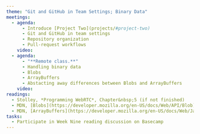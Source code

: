 ```yaml
---
theme: "Git and GitHub in Team Settings; Binary Data"
meetings:
  - agenda:
      - Introduce [Project Two](projects/#project-two)
      - Git and GitHub in team settings
      - Repository organization
      - Pull-request workflows
    video:
  - agenda:
      - "**Remote class.**"
      - Handling binary data
      - Blobs
      - ArrayBuffers
      - Abstacting away differences between Blobs and ArrayBuffers
    video:
readings:
  - Stolley, *Programming WebRTC*, Chapter&nbsp;5 (if not finished)
  - MDN, [Blobs](https://developer.mozilla.org/en-US/docs/Web/API/Blob)
  - MDN, [ArrayBuffers](https://developer.mozilla.org/en-US/docs/Web/JavaScript/Reference/Global_Objects/ArrayBuffer)
tasks:
  - Participate in Week Nine reading discussion on Basecamp
---
```

